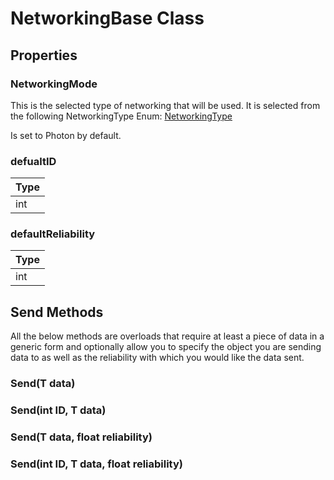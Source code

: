 # NetworkingBase<T> Class

## Properties

### NetworkingMode

This is the selected type of networking that will be used.
It is selected from the following NetworkingType Enum: [NetworkingType](./NetworkingType.md)

Is set to Photon by default.

### defualtID

| Type |
| --- |
| int |

### defaultReliability

| Type |
| --- |
| int |


## Send Methods

All the below methods are overloads that require at least a piece of data in a generic form and optionally allow you to specify the object you are sending data to as well as the reliability with which you would like the data sent.


### Send(T data)


### Send(int ID, T data)


### Send(T data, float reliability)


### Send(int ID, T data, float reliability)





